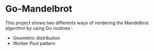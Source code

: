 # Go-Mandelbrot
This project shows two differents ways of rendering the Mandelbrot algorithm by using Go routines :
- Geometric distribution
- Worker Pool pattern

